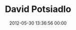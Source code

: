 ---
title: "David Potsiadlo"
date: 2012-05-30 13:36:56 00:00
permalink: /davidpots
twitter: ""
likes: [263,698]
id: 775
gravatar: "http://www.gravatar.com/avatar/5a5857e2597e52c31f2f91de57222291"
---